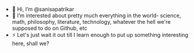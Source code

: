- 👋 Hi, I’m @sanisapatrikar
- 👀 I’m interested about pretty much everything in the world- science, math, philosophy, literature, technology, whatever the hell we're supposed to do on Github, etc
- ⚡ Let's just wait it out till I learn enough to put up something interesting here, shall we?

<!---
sanisapatrikar/sanisapatrikar is a ✨ special ✨ repository because its `README.md` (this file) appears on your GitHub profile.
You can click the Preview link to take a look at your changes.
--->
